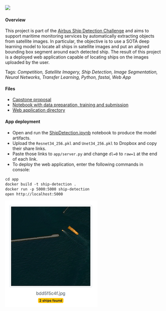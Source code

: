 <img width=100 src="https://upload.wikimedia.org/wikipedia/de/thumb/f/fe/Airbus_Logo.svg/2000px-Airbus_Logo.svg.png"/>

#### Overview

This project is part of the [Airbus Ship Detection Challenge](https://www.kaggle.com/c/airbus-ship-detection) and aims to support maritime monitoring services by automatically extracting objects from satellite images. In particular, the objective is to use a SOTA deep learning model to locate all ships in satellite images and put an aligned bounding box segment around each detected ship. The result of this project is a deployed web application capable of locating ships on the images uploaded by the user.

Tags: *Competition, Satellite Imagery, Ship Detection, Image Segmentation, Neural Networks, Transfer Learning, Python, fastai, Web App*

#### Files

- [Capstone proposal](CapstoneProposal.pdf)
- [Notebook with data preparation, training and submission](https://nbviewer.jupyter.org/github/polakowo/mlprojects/blob/master/airbus-ship-segmentation/ShipDetection.ipynb)
- [Web application directory](app)

#### App deployment

- Open and run the [ShipDetection.ipynb](https://nbviewer.jupyter.org/github/polakowo/mlprojects/blob/master/airbus-ship-segmentation/ShipDetection.ipynb) notebook to produce the model artifacts.
- Upload the `Resnet34_256.pkl` and `Unet34_256.pkl` to Dropbox and copy their share links.
- Paste those links to `app/server.py` and change `dl=0` to `raw=1` at the end of each link.
- To deploy the web application, enter the following commands in console:

```
cd app
docker build -t ship-detection .
docker run -p 5000:5000 ship-detection
open http://localhost:5000
```

![Web app screenshot](app.png)

